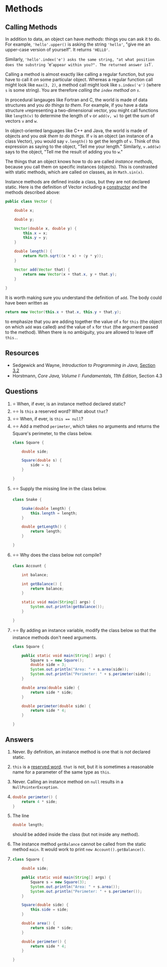 # Methods
## Calling Methods

In addition to data, an object can have *methods*: things you can ask it to do. For example, `'hello'.upper()` is asking the string `'hello'`, "give me an upper-case version of yourself". It returns 
`'HELLO'`.

Similarly, `'hello'.index('e') asks the same string, "at what position does the substring `'e'` appear within you?". The returned answer is `1`.

Calling a method is almost exactly like calling a regular function, but you have to call it *on* some particular object. Whereas a regular function call might look like `max(3, 2)`, a method call might look like `s.index('e')` (where `s` is some string). You are therefore *calling the `index` method on `s`*.



In procedural langauges like Fortran and C, the world is made of data structures and you *do things to them*. For example, if you have a data structure `v`representing a two-dimensional vector, you might call functions like `length(v)` to determine the length of `v` or `add(v, w)` to get the sum of vectors `v` and `w`.

In object-oriented languages like C++ and Java, the world is made of objects and you *ask them to do things*. If `v` is an object (an instance of a class Vector), you would say `v.length()` to get the length of `v`. Think of this expression as saying to the object, "Tell me your length." Similarly, `v.add(w)` says to the object, "Tell me the result of adding you to `w`."

The things that an object knows how to do are called *instance methods*, because you call them on specific instances (objects). This is constrasted with static methods, which are called on classes, as in `Math.sin(x)`.

Instance methods are defined inside a class, but they are not declared static. Here is the definition of Vector including a [constructor](constructors.md) and the methods described above:

```java
public class Vector {

    double x;

    double y;

    Vector(double x, double y) {
        this.x = x;
        this.y = y;
    }

    double length() {
        return Math.sqrt((x * x) + (y * y));
    }

    Vector add(Vector that) {
        return new Vector(x + that.x, y + that.y);
    }
    
}
```

It is worth making sure you understand the definition of `add`. The body could have been written as

```java
return new Vector(this.x + that.x, this.y + that.y);
```

to emphasize that you are adding together the value of `x` for `this` (the object on which `add` was called) and the value of `x` for `that` (the argument passed to the method). When there is no ambiguity, you are allowed to leave off `this.`.

## Resources
- Sedgewick and Wayne, *Introduction to Programming in Java*, [Section 3.2](https://introcs.cs.princeton.edu/java/32class/)
- Horstmann, *Core Java, Volume I: Fundamentals, 11th Edition*, Section 4.3

## Questions
1. :star: When, if ever, is an instance method declared static?
1. :star::star: Is `this` a reserved word? What about `that`?
1. :star::star: When, if ever, is `this == null`?
1. :star::star: Add a method `perimeter`, which takes no arguments and returns the Square's perimeter, to the class below.
    ```java
    class Square {

        double side;

        Square(double s) {
            side = s;
        }

    }
    ```
1. :star::star: Supply the missing line in the class below.
    ```java
    class Snake {

        Snake(double length) {
            this.length = length;
        }

        double getLength() {
            return length;
        }

    }    
    ```
1. :star::star: Why does the class below not compile?
    ```java
    class Account {

        int balance;

        int getBalance() {
            return balance;
        }

        static void main(String[] args) {
            System.out.println(getBalance());
        }

    }
    ```
1. :star::star: By adding an instance variable, modify the class below so that the instance methods don't need arguments.
    ```java
    class Square {

        public static void main(String[] args) {
            Square s = new Square();
            double side = 3;
            System.out.println("Area: " + s.area(side));
            System.out.println("Perimeter: " + s.perimeter(side));
        }

        double area(double side) {
            return side * side;
        }

        double perimeter(double side) {
            return side * 4;
        }

    }
    ```
## Answers
1. Never. By definition, an instance method is one that is *not* declared static.
1. `this` is a [reserved word](https://en.wikipedia.org/wiki/List_of_Java_keywords). `that` is not, but it is sometimes a reasonable name for a parameter of the same type as `this`.
1. Never. Calling an instance method on `null` results in a `NullPointerException`. 
1.
    ```java
    double perimeter() {
        return 4 * side;
    }
    ```
1. The line
    ```java
    double length;
    ```
    should be added inside the class (but not inside any method).
1. The instance method `getBalance` cannot be called from the static method `main`. It would work to print `new Account().getBalance()`.

1.
    ```java
    class Square {

        double side;

        public static void main(String[] args) {
            Square s = new Square(3);
            System.out.println("Area: " + s.area());
            System.out.println("Perimeter: " + s.perimeter());
        }

        Square(double side) {
            this.side = side;
        }

        double area() {
            return side * side;
        }

        double perimeter() {
            return side * 4;
        }

    }
    ```
